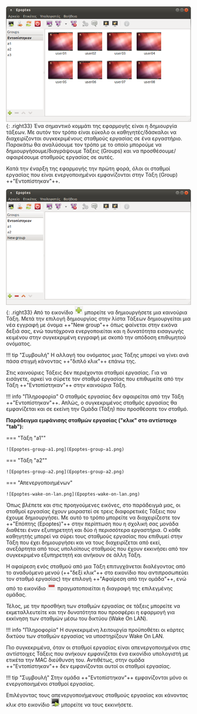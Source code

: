
![Epoptes-init-groups.png](Epoptes-init-groups.png){: .right33}
Ένα σημαντικό κομμάτι της εφαρμογής είναι η
δημιουργία τάξεων. Με αυτόν τον τρόπο είναι εύκολο οι
καθηγητές/δάσκαλοι να διαχειρίζονται συγκεκριμένους
σταθμούς εργασίας σε ένα εργαστήριο. Παρακάτω θα αναλύσουμε τον
τρόπο με το οποίο μπορούμε να δημιουργήσουμε/διαγράψουμε Τάξεις
(Groups) και να προσθέσουμε/αφαιρέσουμε σταθμούς εργασίας σε αυτές.

Κατά την έναρξη της εφαρμογής την πρώτη φορά, όλοι οι σταθμοί εργασίας
που είναι ενεργοποιημένοι εμφανίζονται στην Τάξη (Group) ++"Εντοπίστηκαν"++.

![Epoptes_add_group.png](Epoptes_add_group.png){: .right33}
Από το εικονίδιο
![<File:Epoptes_add_group_button.png>](Epoptes_add_group_button.png)
μπορείτε να δημιουργήσετε μια καινούρια Τάξη. Μετά την επιλογή δημιουργίας στην λίστα Τάξεων
δημιουργείται μια νέα εγγραφή με όνομα ++"New group"++ όπως φαίνεται στην εικόνα
δεξιά σας, ενώ ταυτόχρονα ενεργοποιείται και η δυνατότητα εισαγωγής
κειμένου στην συγκεκριμένη εγγραφή με σκοπό την απόδοση επιθυμητού
ονόματος.

!!! tip "Συμβουλή"
    Η αλλαγή του ονόματος μιας Τάξης μπορεί να γίνει ανά πάσα στιγμή
     κάνοντας ++"διπλό κλικ"++ επάνω της.

Στις καινούριες Τάξεις δεν περιέχονται σταθμοί εργασίας. Για να
εισάγετε, αρκεί να σύρετε τον σταθμό εργασίας που επιθυμείτε από
την Τάξη ++"Εντοπίστηκαν"++ στην καινούρια Τάξη.

!!! info "Πληροφορία"
    Ο σταθμός εργασίας δεν αφαιρείται από την Τάξη ++"Εντοπίστηκαν"++.
    Απλώς, ο συγκεκριμένος σταθμός εργασίας θα εμφανίζεται
    και σε εκείνη την Ομάδα (Τάξη) που προσθέσατε τον σταθμό.

**Παράδειγμα εμφάνισης σταθμών εργασίας ("κλικ" στo αντίστοιχο "tab"):**

=== "Τάξη "a1""

    ![Epoptes-group-a1.png](Epoptes-group-a1.png)

=== "Τάξη "a2""

    ![Epoptes-group-a2.png](Epoptes-group-a2.png)

=== "Απενεργοποιημένων"

    ![Epoptes-wake-on-lan.png](Epoptes-wake-on-lan.png)

Όπως βλέπετε και στις προηγούμενες εικόνες, στο παράδειγμά μας, οι σταθμοί
εργασίας έχουν μοιραστεί σε τρεις διαφορετικές Τάξεις που έχουμε
δημιουργήσει. Με αυτό το τρόπο μπορείτε να διαχειρίζεστε τον ++"Επόπτης (Epoptes)"++
στην περίπτωση που η σχολική σας μονάδα διαθέτει έναν εξυπηρετητή
και δύο ή περισσότερα εργαστήρια. Ο κάθε καθηγητής μπορεί να σύρει
τους σταθμούς εργασίας που επιθυμεί στην Τάξη που έχει δημιουργήσει
και να τους διαχειρίζεται από εκεί, ανεξάρτητα από τους υπολοίπους
σταθμούς που έχουν εκκινήσει από τον συγκεκριμένο εξυπηρετητή και
ανήκουν σε άλλη Τάξη.

Η αφαίρεση ενός σταθμού από μια Τάξη επιτυγχάνεται διαλέγοντας από το
αναδυόμενο μενού (++"δεξί κλικ"++ στο εικονίδιο που αντιπροσωπεύει τον
σταθμό εργασίας) την επιλογή ++"Αφαίρεση από την ομάδα"++, ενώ από το εικονίδιο
![<File:Epoptes_remove_group_button.png>](Epoptes_remove_group_button.png)
πραγματοποιείται η διαγραφή της επιλεγμένης ομάδας.

Τέλος, με την προσθήκη των σταθμών εργασίας σε τάξεις μπορείτε να
εκμεταλλευτείτε και την δυνατότητα που προσφέρει η εφαρμογή για
εκκίνηση των σταθμών μέσω του δικτύου (Wake On LAN).

!!! info "Πληροφορία"
    Η συγκεκριμένη λειτουργία προϋποθέτει οι κάρτες δικτύου
    των σταθμών εργασίας να υποστηρίζουν Wake On LAN.

Πιο συγκεκριμένα, όταν οι σταθμοί εργασίας είναι απενεργοποιημένοι στις
αντίστοιχες Τάξεις που ανήκουν εμφανίζεται ένα εικονίδιο υπολογιστή με
ετικέτα την MAC διεύθυνση του. Αντιθέτως, στην ομάδα ++"Εντοπίστηκαν"++ δεν εμφανίζονται
αυτοί οι σταθμοί εργασίας.

!!! tip "Συμβουλή"
    Στην ομάδα ++"Εντοπίστηκαν"++ εμφανίζονται μόνο οι ενεργοποιημένοι σταθμοί εργασίας.

Επιλέγοντας τους απενεργοποιήμενους σταθμούς εργασίας και κάνοντας κλικ
στο εικονίδιο ![Epoptes_startup_button.png](Epoptes_startup_button.png)
μπορείτε να τους εκκινήσετε.
